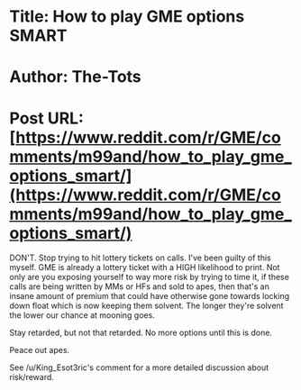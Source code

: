 # Title: How to play GME options SMART
# Author: The-Tots
# Post URL: [https://www.reddit.com/r/GME/comments/m99and/how_to_play_gme_options_smart/](https://www.reddit.com/r/GME/comments/m99and/how_to_play_gme_options_smart/)


DON'T. Stop trying to hit lottery tickets on calls. I've been guilty of this myself. GME is already a lottery ticket with a HIGH likelihood to print. Not only are you exposing yourself to way more risk by trying to time it, if these calls are being written by MMs or HFs and sold to apes, then that's an insane amount of premium that could have otherwise gone towards locking down float which is now keeping them solvent. The longer they're solvent the lower our chance at mooning goes.

Stay retarded, but not that retarded. No more options until this is done.

Peace out apes.

See /u/King_Esot3ric's comment for a more detailed discussion about risk/reward.